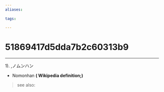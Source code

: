 ```yaml
---
aliases:
    
tags:
    
---
```


# 51869417d5dda7b2c60313b9
---
1).
,ノムンハン

- Nomonhan
**( Wikipedia definition;)**
> see also: 
            